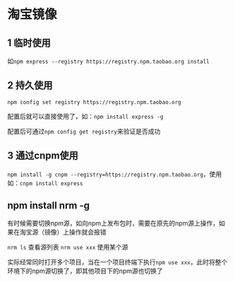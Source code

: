 # 淘宝镜像

## 1 临时使用

如`npm express --registry https://registry.npm.taobao.org install`

## 2 持久使用

`npm config set registry https://registry.npm.taobao.org`

配置后就可以直接使用了，如：`npm install express -g`

配置后可通过`npm config get registry`来验证是否成功

## 3 通过cnpm使用

`npm install -g cnpm --registry=https://registry.npm.taobao.org`，使用如：`cnpm install express`

## npm install nrm -g

有时候需要切换npm源，如向npm上发布包时，需要在原先的npm源上操作，如果在淘宝源（镜像）上操作就会报错

`nrm ls` 查看源列表
`nrm use xxx` 使用某个源

实际经常同时打开多个项目，当在一个项目终端下执行`npm use xxx`，此时将整个环境下的npm源切换了，即其他项目下的npm源也切换了
